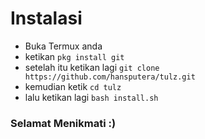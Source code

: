 # Instalasi

- Buka Termux anda
- ketikan `pkg install git`
- setelah itu ketikan lagi `git clone https://github.com/hansputera/tulz.git`
- kemudian ketik `cd tulz`
- lalu ketikan lagi `bash install.sh`

### Selamat Menikmati :)
